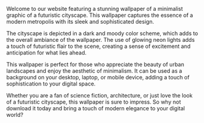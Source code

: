 <!--
Write me content for website with wallpaper "A minimalist graphic of a futuristic cityscape, with glowing neon lights and a dark and moody color scheme."
-->

<!--font:Montserrat-->

Welcome to our website featuring a stunning wallpaper of a minimalist graphic of a futuristic cityscape. This wallpaper captures the essence of a modern metropolis with its sleek and sophisticated design.

The cityscape is depicted in a dark and moody color scheme, which adds to the overall ambiance of the wallpaper. The use of glowing neon lights adds a touch of futuristic flair to the scene, creating a sense of excitement and anticipation for what lies ahead.

This wallpaper is perfect for those who appreciate the beauty of urban landscapes and enjoy the aesthetic of minimalism. It can be used as a background on your desktop, laptop, or mobile device, adding a touch of sophistication to your digital space.

Whether you are a fan of science fiction, architecture, or just love the look of a futuristic cityscape, this wallpaper is sure to impress. So why not download it today and bring a touch of modern elegance to your digital world?
